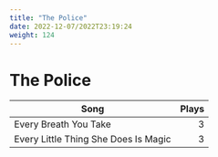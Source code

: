 ```yaml
---
title: "The Police"
date: 2022-12-07/2022T23:19:24
weight: 124
---
```


# The Police

 Song | Plays 
----- | -----:
Every Breath You Take | 3
Every Little Thing She Does Is Magic | 3
